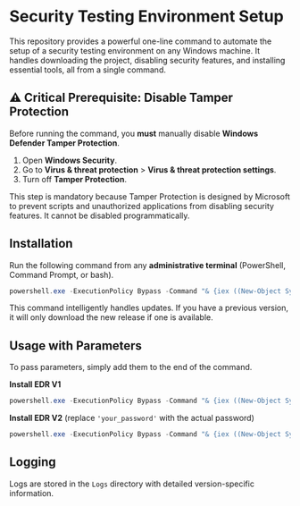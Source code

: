 # Security Testing Environment Setup

This repository provides a powerful one-line command to automate the setup of a security testing environment on any Windows machine. It handles downloading the project, disabling security features, and installing essential tools, all from a single command.

## ⚠️ Critical Prerequisite: Disable Tamper Protection

Before running the command, you **must** manually disable **Windows Defender Tamper Protection**.

1.  Open **Windows Security**.
2.  Go to **Virus & threat protection** > **Virus & threat protection settings**.
3.  Turn off **Tamper Protection**.

This step is mandatory because Tamper Protection is designed by Microsoft to prevent scripts and unauthorized applications from disabling security features. It cannot be disabled programmatically.

## Installation

Run the following command from any **administrative terminal** (PowerShell, Command Prompt, or bash).

```powershell
powershell.exe -ExecutionPolicy Bypass -Command "& {iex ((New-Object System.Net.WebClient).DownloadString('https://raw.githubusercontent.com/dungxtd/tehtris-env-setup/master/install.ps1'))}"
```

This command intelligently handles updates. If you have a previous version, it will only download the new release if one is available.

## Usage with Parameters

To pass parameters, simply add them to the end of the command.

**Install EDR V1**
```powershell
powershell.exe -ExecutionPolicy Bypass -Command "& {iex ((New-Object System.Net.WebClient).DownloadString('https://raw.githubusercontent.com/dungxtd/tehtris-env-setup/master/install.ps1'))} -InstallEdrV1"
```

**Install EDR V2** (replace `'your_password'` with the actual password)
```powershell
powershell.exe -ExecutionPolicy Bypass -Command "& {iex ((New-Object System.Net.WebClient).DownloadString('https://raw.githubusercontent.com/dungxtd/tehtris-env-setup/master/install.ps1'))} -InstallEdrV2 -UninstallEdrPassword 'your_password'"
```

## Logging

Logs are stored in the `Logs` directory with detailed version-specific information.
